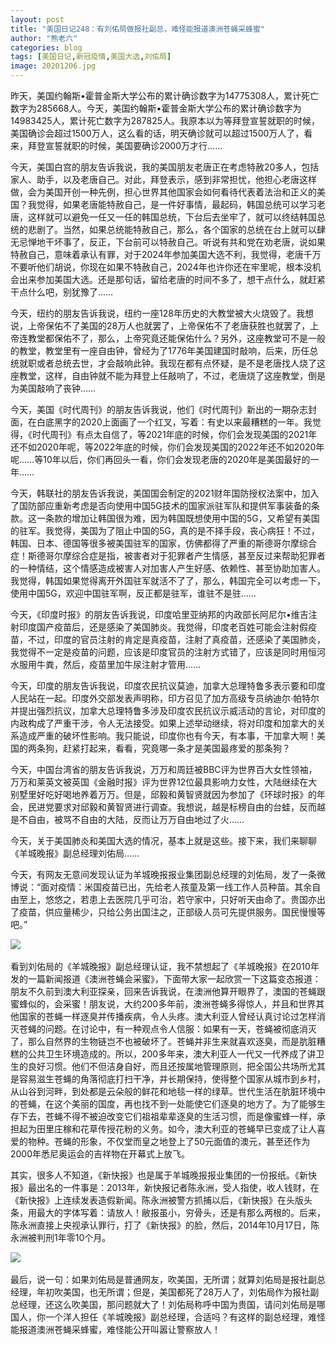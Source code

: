 ```yaml
---
layout: post
title: "美国日记248：有刘佑局做报社副总，难怪能报道澳洲苍蝇采蜂蜜"
author: "熊老六"
categories: blog
tags: [美国日记,新冠疫情,美国大选,刘佑局]
image: 20201206.jpg
---
```

昨天，美国约翰斯•霍普金斯大学公布的累计确诊数字为14775308人，累计死亡数字为285668人。今天，美国约翰斯•霍普金斯大学公布的累计确诊数字为14983425人，累计死亡数字为287825人。我原本以为等拜登宣誓就职的时候，美国确诊会超过1500万人，这么看的话，明天确诊就可以超过1500万人了，看来，拜登宣誓就职的时候，美国要确诊2000万才行……

今天，美国白宫的朋友告诉我说，我的美国朋友老唐正在考虑特赦20多人，包括家人、助手，以及老唐自己。对此，拜登表示，感到非常担忧，他担心老唐这样做，会为美国开创一种先例，担心世界其他国家会如何看待代表着法治和正义的美国？我觉得，如果老唐能特赦自己，是一件好事情，最起码，韩国总统可以学习老唐，这样就可以避免一任又一任的韩国总统，下台后去坐牢了，就可以终结韩国总统的悲剧了。当然，如果总统能特赦自己，那么，各个国家的总统在台上就可以肆无忌惮地干坏事了，反正，下台前可以特赦自己。听说有共和党在劝老唐，说如果特赦自己，意味着承认有罪，对于2024年参加美国大选不利，我觉得，老唐千万不要听他们胡说，你现在如果不特赦自己，2024年也许你还在牢里呢，根本没机会出来参加美国大选。还是那句话，留给老唐的时间不多了，想干点什么，就赶紧干点什么吧，别犹豫了……

今天，纽约的朋友告诉我说，纽约一座128年历史的大教堂被大火烧毁了。我想说，上帝保佑不了美国的28万人也就罢了，上帝保佑不了老唐获胜也就罢了，上帝连教堂都保佑不了，那么，上帝究竟还能保佑什么？另外，这座教堂可不是一般的教堂，教堂里有一座自由钟，曾经为了1776年美国建国时敲响，后来，历任总统就职或者总统去世，才会敲响此钟。我现在都有点怀疑，是不是老唐找人烧了这座教堂，这样，自由钟就不能为拜登上任敲响了，不过，老唐烧了这座教堂，倒是为美国敲响了丧钟……

今天，美国《时代周刊》的朋友告诉我说，他们《时代周刊》新出的一期杂志封面，在白底黑字的2020上面画了一个红叉，写着：有史以来最糟糕的一年。我觉得，《时代周刊》有点太自信了，等2021年底的时候，你们会发现美国的2021年还不如2020年呢，等2022年底的时候，你们会发现美国的2022年还不如2020年呢……等10年以后，你们再回头一看，你们会发现老唐的2020年是美国最好的一年……

今天，韩联社的朋友告诉我说，美国国会制定的2021财年国防授权法案中，加入了国防部应重新考虑是否向使用中国5G技术的国家派驻军队和提供军事装备的条款。这一条款的增加让韩国很为难，因为韩国既想使用中国的5G，又希望有美国的驻军。我觉得，美国为了阻止中国的5G，真的是不择手段，丧心病狂！不过，韩国、日本、德国等很多被美国驻军的国家，仿佛都得了严重的斯德哥尔摩综合症！斯德哥尔摩综合症是指，被害者对于犯罪者产生情感，甚至反过来帮助犯罪者的一种情结，这个情感造成被害人对加害人产生好感、依赖性、甚至协助加害人。我觉得，韩国如果觉得离开外国驻军就活不了了，那么，韩国完全可以考虑一下，使用中国5G，欢迎中国驻军啊，反正都是驻军，谁驻不是驻……

今天，《印度时报》的朋友告诉我说，印度哈里亚纳邦的内政部长阿尼尔•维吉注射印度国产疫苗后，还是感染了美国肺炎。我觉得，印度老百姓可能会注射假疫苗，不过，印度的官员注射的肯定是真疫苗，注射了真疫苗，还感染了美国肺炎，我觉得不一定是疫苗的问题，应该是印度官员的注射方式错了，应该是同时用恒河水服用牛粪，然后，疫苗里加牛尿注射才管用……

今天，印度的朋友告诉我说，印度农民抗议莫迪，加拿大总理特鲁多表示要和印度人民站在一起。印度外交部发表声明称，印方召见了加方高级专员纳迪尔·帕特尔并提出强烈抗议，加拿大总理特鲁多涉及印度农民抗议示威活动的言论，对印度的内政构成了严重干涉，令人无法接受。如果上述举动继续，将对印度和加拿大的关系造成严重的破坏性影响。我只能说，印度你也有今天，有本事，干加拿大啊！美国的两条狗，赶紧打起来，看看，究竟哪一条才是美国最疼爱的那条狗？

今天，中国台湾省的朋友告诉我说，万万和周廷被BBC评为世界百大女性领袖，万万和莱英文被英国《金融时报》评为世界12位最具影响力女性，大陆继续在大别墅里好吃好喝地养着万万。但是，邱毅和黄智贤就因为参加了《环球时报》的年会，民进党要求对邱毅和黄智贤进行调查。我想说，越是标榜自由的台蛙，反而越是不自由，被骂不自由的大陆，反而让万万自由地过了火……

今天，关于美国肺炎和美国大选的情况，基本上就是这些。接下来，我们来聊聊《羊城晚报》副总经理刘佑局……

今天，有网友无意间发现认证为羊城晚报报业集团副总经理的刘佑局，发了一条微博说：“面对疫情：米国疫苗已出，先给老人孩童及第一线工作人员种苗。其余自由至上，悠悠之，若患上去医院几乎可治，若守家中，只好听天由命了。贵国亦出了疫苗，供应量稀少，只给公务出国注之，正部级人员可先提供服务。国民慢慢等吧。”

![]({{site.url}}/assets/img/004iBqFSly1glejtu20i8j60j60y3k6202.jpg)  

看到刘佑局的《羊城晚报》副总经理认证，我不禁想起了《羊城晚报》在2010年发的一篇新闻报道《澳洲苍蝇会采蜜》，下面带大家一起欣赏一下这篇变态报道：朋友不久前到澳大利亚探亲，回来告诉我说，在澳洲他算开眼界了，澳国的苍蝇跟蜜蜂似的，会采蜜！朋友说，大约200多年前，澳洲苍蝇多得惊人，并且和世界其他国家的苍蝇一样逐臭并传播疾病，令人头疼。澳大利亚人曾经认真讨论过怎样消灭苍蝇的问题。在讨论中，有一种观点令人信服：如果有一天，苍蝇被彻底消灭了，那么自然界的生物链岂不也被破坏了。苍蝇并非生来就喜欢逐臭，而是肮脏糟糕的公共卫生环境造成的。所以，200多年来，澳大利亚人一代又一代养成了讲卫生的良好习惯。他们不但洁身自好，而且还按属地管理原则，把全国公共场所尤其是容易滋生苍蝇的角落彻底打扫干净，并长期保持，使得整个国家从城市到乡村，从山谷到河畔，到处都是云朵般的鲜花和地毯一样的绿草。世代生活在肮脏环境中的苍蝇，在这个美丽的国度，再也找不到一处能使它们逐臭的地方了。为了能够生存下去，苍蝇不得不被迫改变它们祖祖辈辈逐臭的生活习惯，而是像蜜蜂一样，承担起为田里庄稼和花草传授花粉的义务。如今，澳大利亚的苍蝇早已变成了让人喜爱的物种。苍蝇的形象，不仅堂而皇之地登上了50元面值的澳元，甚至还作为2000年悉尼奥运会的吉祥物在开幕式上放飞。

其实，很多人不知道，《新快报》也是属于羊城晚报报业集团的一份报纸。《新快报》最出名的一件事是：2013年，新快报记者陈永洲，受人指使，收人钱财，在《新快报》上连续发表造假新闻。陈永洲被警方抓捕以后，《新快报》在头版头条，用最大的字体写着：请放人！敝报虽小，穷骨头，还是有那么两根的。后来，陈永洲直接上央视承认罪行，打了《新快报》的脸，然后，2014年10月17日，陈永洲被判刑1年零10个月。

![]({{site.url}}/assets/img/004iBqFSly1glejttg2u2j60ek0b7gq402.jpg)  

最后，说一句：如果刘佑局是普通网友，吹美国，无所谓；就算刘佑局是报社副总经理，年初吹美国，也无所谓；但是，美国都死了28万人了，刘佑局作为报社副总经理，还这么吹美国，那问题就大了！刘佑局称呼中国为贵国，请问刘佑局是哪国人，你一个洋人担任《羊城晚报》副总经理，合适吗？有这样的副总经理，难怪能报道澳洲苍蝇采蜂蜜，难怪能公开叫嚣让警察放人！​​​​